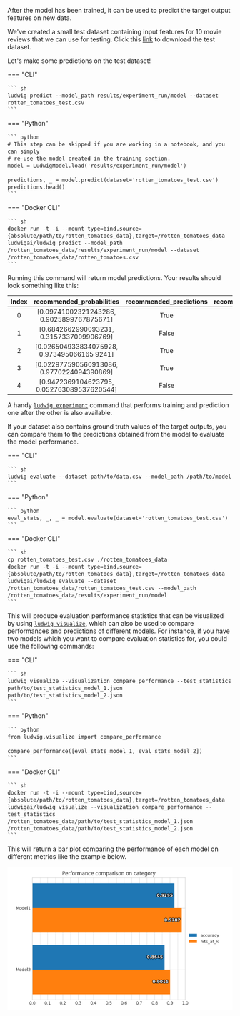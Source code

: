 After the model has been trained, it can be used to predict the target output features on new data.

We've created a small test dataset containing input features for 10 movie reviews that we can use for testing. Click this [link](https://github.com/ludwig-ai/ludwig-docs/raw/getting-started/docs/data/rotten_tomatoes_test.csv) to download the test dataset.

Let's make some predictions on the test dataset!

=== "CLI"

    ``` sh
    ludwig predict --model_path results/experiment_run/model --dataset rotten_tomatoes_test.csv
    ```

=== "Python"

    ``` python
    # This step can be skipped if you are working in a notebook, and you can simply 
    # re-use the model created in the training section.
    model = LudwigModel.load('results/experiment_run/model')
    
    predictions, _ = model.predict(dataset='rotten_tomatoes_test.csv')
    predictions.head()
    ```

=== "Docker CLI"

    ``` sh
    docker run -t -i --mount type=bind,source={absolute/path/to/rotten_tomatoes_data},target=/rotten_tomatoes_data ludwigai/ludwig predict --model_path /rotten_tomatoes_data/results/experiment_run/model --dataset /rotten_tomatoes_data/rotten_tomatoes.csv
    ```

Running this command will return model predictions. Your results should look something like this:


| Index |          recommended_probabilities          | recommended_predictions	 | recommended_probabilities_False | 	 recommended_probabilities_True | recommended_probability | 
|:-----:|:-------------------------------------------:|:------------------------:|:-------------------------------:|:--------------------------------:|:-----------------------:|
|  0	   |  [0.09741002321243286, 0.9025899767875671]  |           True           |            	0.097410            |            	0.902590             |        	0.902590        |  
|  1	   |  [0.6842662990093231, 0.3157337009906769]   |          False           |            0.684266             |            	0.315734             |        0.684266         |   
|  2	   | [0.026504933834075928, 0.973495066165 9241] |           True           |            0.026505             |            	0.973495             |        	0.973495        | 
|  3	   | [0.022977590560913086, 0.9770224094390869]  |           True           |            	0.022978            |            	0.977022             |        	0.977022        | 
|  4	   | [0.9472369104623795, 0.052763089537620544]  |          False           |            	0.947237            |            	0.052763             |        	0.947237        |

A handy [`ludwig experiment`](https://ludwig-ai.github.io/ludwig-docs/0.4/user_guide/api/LudwigModel/#experiment) command that performs training and prediction one after the other is also available.

If your dataset also contains ground truth values of the target outputs, you can compare them to the predictions obtained from the model to evaluate the model performance.


=== "CLI"

    ``` sh
    ludwig evaluate --dataset path/to/data.csv --model_path /path/to/model
    ```

=== "Python"
    
    ``` python
    eval_stats, _, _ = model.evaluate(dataset='rotten_tomatoes_test.csv')
    ```

=== "Docker CLI"

    ``` sh
    cp rotten_tomatoes_test.csv ./rotten_tomatoes_data
    docker run -t -i --mount type=bind,source={absolute/path/to/rotten_tomatoes_data},target=/rotten_tomatoes_data ludwigai/ludwig evaluate --dataset /rotten_tomatoes_data/rotten_tomatoes_test.csv --model_path /rotten_tomatoes_data/results/experiment_run/model
    ```

This will produce evaluation performance statistics that can be visualized by using [`ludwig visualize`](https://ludwig-ai.github.io/ludwig-docs/0.4/user_guide/api/visualization/), which can also be used to compare performances and predictions of different models. For instance, if you have two models which you want to compare evaluation statistics for, you could use the following commands:

=== "CLI"

    ``` sh
    ludwig visualize --visualization compare_performance --test_statistics path/to/test_statistics_model_1.json path/to/test_statistics_model_2.json
    ```

=== "Python"

    ``` python
    from ludwig.visualize import compare_performance
    
    compare_performance([eval_stats_model_1, eval_stats_model_2])
    ```

=== "Docker CLI"

    ``` sh
    docker run -t -i --mount type=bind,source={absolute/path/to/rotten_tomatoes_data},target=/rotten_tomatoes_data ludwigai/ludwig visualize --visualization compare_performance --test_statistics /rotten_tomatoes_data/path/to/test_statistics_model_1.json /rotten_tomatoes_data/path/to/test_statistics_model_2.json
    ```

This will return a bar plot comparing the performance of each model on different metrics like the example below.

![Performance Comparison](https://github.com/ludwig-ai/ludwig-docs/blob/master/docs/images/compare_performance.png?raw=true)
